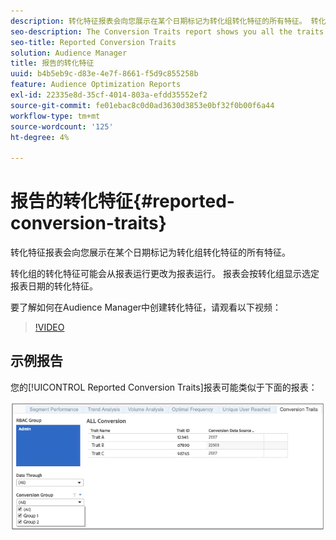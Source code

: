```yaml
---
description: 转化特征报表会向您展示在某个日期标记为转化组转化特征的所有特征。 转化组的转化特征可能会从报表运行更改为报表运行。 报表会按转化组显示选定报表日期的转化特征。
seo-description: The Conversion Traits report shows you all the traits labeled as conversion traits for a conversion group at a certain date. Conversion traits for conversion groups can change from reporting run to reporting run. The report displays conversion traits by conversion group for the selected reporting date.
seo-title: Reported Conversion Traits
solution: Audience Manager
title: 报告的转化特征
uuid: b4b5eb9c-d83e-4e7f-8661-f5d9c855258b
feature: Audience Optimization Reports
exl-id: 22335e8d-35cf-4014-803a-efdd35552ef2
source-git-commit: fe01ebac8c0d0ad3630d3853e0bf32f0b00f6a44
workflow-type: tm+mt
source-wordcount: '125'
ht-degree: 4%

---
```


# 报告的转化特征{#reported-conversion-traits}

转化特征报表会向您展示在某个日期标记为转化组转化特征的所有特征。

转化组的转化特征可能会从报表运行更改为报表运行。 报表会按转化组显示选定报表日期的转化特征。

要了解如何在Audience Manager中创建转化特征，请观看以下视频：

>[!VIDEO](https://video.tv.adobe.com/v/328026?captions=chi_hans)

## 示例报告

您的[!UICONTROL Reported Conversion Traits]报表可能类似于下面的报表：

![](assets/reported-conversion-traits.png)

